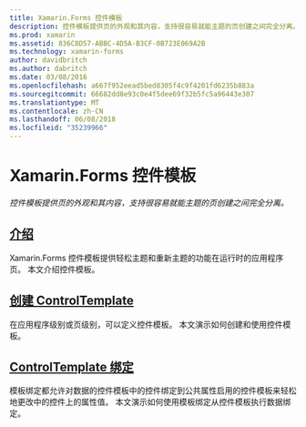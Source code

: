 ```yaml
---
title: Xamarin.Forms 控件模板
description: 控件模板提供页的外观和其内容，支持很容易就能主题的页创建之间完全分离。
ms.prod: xamarin
ms.assetid: 836C8D57-ABBC-4D5A-B3CF-0B723E069A2B
ms.technology: xamarin-forms
author: davidbritch
ms.author: dabritch
ms.date: 03/08/2016
ms.openlocfilehash: a667f952eead5bed8305f4c9f4201fd6235b883a
ms.sourcegitcommit: 66682dd8e93c0e4f5dee69f32b5fc5a96443e307
ms.translationtype: MT
ms.contentlocale: zh-CN
ms.lasthandoff: 06/08/2018
ms.locfileid: "35239966"
---
```

# <a name="xamarinforms-control-templates"></a>Xamarin.Forms 控件模板

_控件模板提供页的外观和其内容，支持很容易就能主题的页创建之间完全分离。_

## <a name="introductionintroductionmd"></a>[介绍](introduction.md)

Xamarin.Forms 控件模板提供轻松主题和重新主题的功能在运行时的应用程序页。 本文介绍控件模板。

## <a name="creating-a-controltemplatecreatingmd"></a>[创建 ControlTemplate](creating.md)

在应用程序级别或页级别，可以定义控件模板。 本文演示如何创建和使用控件模板。

## <a name="binding-from-a-controltemplatetemplate-bindingmd"></a>[ControlTemplate 绑定](template-binding.md)

模板绑定都允许对数据的控件模板中的控件绑定到公共属性启用的控件模板来轻松地更改中的控件上的属性值。 本文演示如何使用模板绑定从控件模板执行数据绑定。
